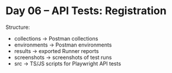 # Day 06 – API Tests: Registration  
Structure:  
- collections → Postman collections  
- environments → Postman environments  
- results → exported Runner reports  
- screenshots → screenshots of test runs  
- src → TS/JS scripts for Playwright API tests  

